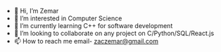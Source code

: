 - 👋 Hi, I’m Zemar
- 👀 I’m interested in Computer Science
- 🌱 I’m currently learning C++ for software development
- 💞️ I’m looking to collaborate on any project on C/Python/SQL/React.js
- 📫 How to reach me email- zaczemar@gmail.com


